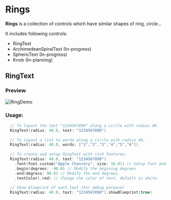 # Rings

**Rings** is a collection of controls which have similar shapes of ring, circle...

It includes following controls:
* RingText
* ArchimedeanSpiralText (In-progress)
* SphericText (In-progress)
* Knob (In-planning)

## RingText

### Preview
![RingDemo](https://user-images.githubusercontent.com/1284944/115984682-fb26a700-a5da-11eb-8a59-a1554ec41bdf.gif)

### Usage:

```swift
  // To layout the text "1234567890" along a circle with radius 40.
  RingText(radius: 40.0, text: "1234567890")
  
  // To layout a list to words along a circle with radius 40.
  RingText(radius: 40.0, words: ["1","2","3","4","5","6"])
  
  // To create and setup RingText with rich features:
  RingText(radius: 40.0, text: "1234567890")
    .font(Font.custom("Apple Chancery", size: 16.0)) // Setup font and size
    .begin(degrees: -90.0) // Modify the begining degrees
    .end(degress: 90.0) // Modify the end degrees.
    .textColor(.red) // Change the color of text, default is white.
  
  // Show blueprint of each text (For debug purpose)
  RingText(radius: 40.0, text: "1234567890").showBlueprint(true)
```
